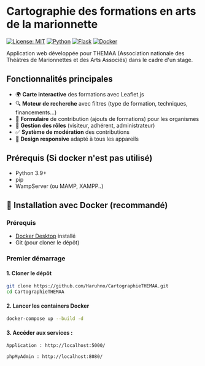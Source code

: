 # Cartographie des formations en arts de la marionnette

[![License: MIT](https://img.shields.io/badge/License-MIT-yellow.svg)](https://opensource.org/licenses/MIT)
[![Python](https://img.shields.io/badge/Python-3.9+-blue.svg)](https://www.python.org/)
[![Flask](https://img.shields.io/badge/Flask-2.0+-green.svg)](https://flask.palletsprojects.com/)
[![Docker](https://img.shields.io/badge/Docker-✓-blue.svg)](https://www.docker.com/)

Application web développée pour THEMAA (Association nationale des Théâtres de Marionnettes et des Arts Associés) dans le cadre d'un stage.

## Fonctionnalités principales

- 🌍 **Carte interactive** des formations avec Leaflet.js
- 🔍 **Moteur de recherche** avec filtres (type de formation, techniques, financements...)
- 📝 **Formulaire** de contribution (ajouts de formations) pour les organismes
- 👥 **Gestion des rôles** (visiteur, adhérent, administrateur)
- ✅ **Système de modération** des contributions
- 📱 **Design responsive** adapté à tous les appareils

## Prérequis (Si docker n'est pas utilisé)

- Python 3.9+
- pip
- WampServer (ou MAMP, XAMPP..)


## 🚀 Installation avec Docker (recommandé)

### Prérequis
- [Docker Desktop](https://www.docker.com/products/docker-desktop/) installé
- Git (pour cloner le dépôt)

### Premier démarrage

#### 1. Cloner le dépôt
```bash
git clone https://github.com/Haruhno/CartographieTHEMAA.git
cd CartographieTHEMAA
```

#### 2. Lancer les containers Docker
```bash
docker-compose up --build -d
```

#### 3. Accéder aux services :
```bash
Application : http://localhost:5000/

phpMyAdmin : http://localhost:8080/ 
```

